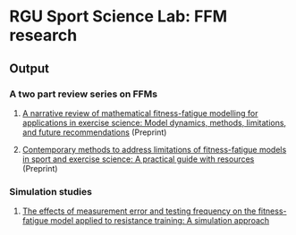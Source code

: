 # RGU Sport Science Lab: FFM research

## Output

### A two part review series on FFMs

1. [A narrative review of mathematical fitness-fatigue modelling for applications in exercise science: Model dynamics, methods, limitations, and future recommendations](https://osf.io/preprints/sportrxiv/ap75j/) (Preprint)

2. [Contemporary methods to address limitations of fitness-fatigue models in sport and exercise science: A practical guide with resources]() (Preprint)

### Simulation studies

1. [The effects of measurement error and testing frequency on the fitness-fatigue model applied to resistance training: A simulation approach](https://journals.sagepub.com/doi/full/10.1177/1747954119887721)